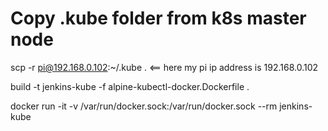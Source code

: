 # Copy .kube folder from k8s master node

scp -r pi@192.168.0.102:~/.kube . <== here my pi ip address is 192.168.0.102

build -t jenkins-kube -f alpine-kubectl-docker.Dockerfile .

docker run -it -v /var/run/docker.sock:/var/run/docker.sock --rm jenkins-kube

